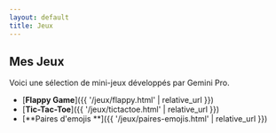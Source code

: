 ```yaml
---
layout: default
title: Jeux
---
```


## Mes Jeux

Voici une sélection de mini-jeux développés par Gemini Pro. 

* [**Flappy Game**]({{ '/jeux/flappy.html' | relative_url }})
* [**Tic-Tac-Toe**]({{ '/jeux/tictactoe.html' | relative_url }})
* [**Paires d'emojis **]({{ '/jeux/paires-emojis.html' | relative_url }})
